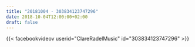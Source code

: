 ```yaml
---
title: "20181004 - 303834123747296"
date: 2018-10-04T12:00:00+02:00
draft: false
---
```


{{< facebookvideov userid="ClareRadelMusic" id="303834123747296" >}}